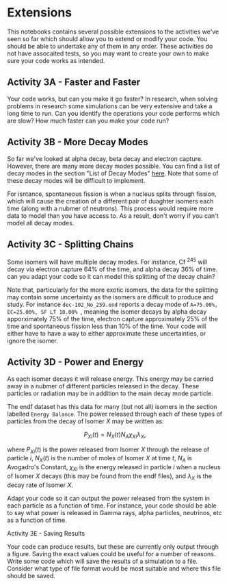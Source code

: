 # Extensions

This notebooks contains several possible extensions to the activities we've seen so far which should allow you to extend or modify your code. You should be able to undertake any of them in any order. These activities do not have assocaited tests, so you may want to create your own to make sure your code works as intended.

## Activity 3A - Faster and Faster

Your code works, but can you make it go faster? In research, when solving problems in research some simulations can be very extensive and take a long time to run. Can you identify the operations your code performs which are slow? How much faster can you make your code run?

## Activity 3B - More Decay Modes

So far we've looked at alpha decay, beta decay and electron capture. However, there are many more decay modes possible. You can find a list of decay modes in the section "List of Decay Modes" [here](https://en.wikipedia.org/wiki/Radioactive_decay). Note that some of these decay modes will be difficult to implement. 

For isntance, spontaneous fission is when a nucleus splits through fission, which will cause the creation of a different pair of duaghter isomers each time (along with a nubmer of neutrons). This process would require more data to model than you have access to. As a result, don't worry if you can't model all decay modes.

## Activity 3C - Splitting Chains

Some isomers will have multiple decay modes. For instance, Cf $^{245}$ will decay via electron capture 64% of the time, and alpha decay 36% of time. can you adapt your code so it can model this splitting of the decay chain?

Note that, particularly for the more exotic isomers, the data for the splitting may contain some uncertainty as the isomers are difficult to  produce and study. For instance ```dec-102_No_259.end``` reports a decay mode of ```A=75.00%, EC=25.00%, SF LT 10.00% ```, meaning the isomer decays by alpha decay apporximately 75% of the time, electron capture approximately 25% of the time and spontaneous fission less than 10% of the time. Your code will either have to have a way to either approximate these uncertainties, or ignore the isomer.

## Activity 3D - Power and Energy

As each isomer decays it will release energy. This energy may be carried away in a nubmer of different particles released in the decay. These particles or radiation may be in addition to the main decay mode particle.

The endf dataset has this data for many (but not all) isomers in the section labelled ```Energy Balance```. The power released through each of these types of particles from the decay of Isomer $X$ may be written as:

$$
P_{Xi}(t) = N_{X}(t)N_{A}\chi_{Xi}\lambda_{X},
$$

where $P_{Xi}(t)$ is the power released from Isomer $X$ through the release of particle $i$, $N_{X}(t)$ is the number of moles of Isomer $X$ at time $t$, $N_{A}$ is Avogadro's Constant, $\chi_{Xi}$ is the energy released in particle $i$ when a nucleus of Isomer $X$ decays (this may be found from the endf files), and $\lambda_{X}$ is the decay rate of Isomer $X$.

Adapt your code so it can output the power released from the system in each particle as a function of time. For instance, your code should be able to say what power is released in Gamma rays, alpha particles, neutrinos, etc as a function of time.

Activity 3E - Saving Results

Your code can produce results, but these are currently only output through a figure. Saving the exact values could be useful for a number of reasons. Write some code which will save the results of a simulation to a file. Consider what type of file format would be most suitable and where this file should be saved.
